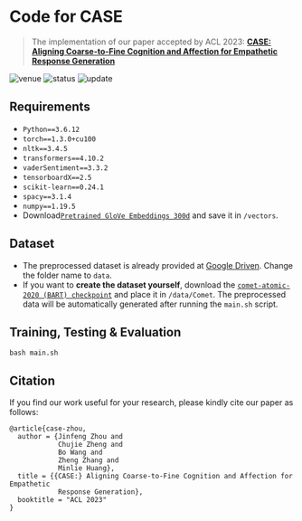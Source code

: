 
# Code for CASE
> The implementation of our paper accepted by ACL 2023: [**CASE: Aligning Coarse-to-Fine Cognition and Affection for Empathetic Response Generation**](https://arxiv.org/abs/2208.08845)

<img src="https://img.shields.io/badge/Venue-ACL--23-278ea5" alt="venue"/> <img src="https://img.shields.io/badge/Status-Accepted-success" alt="status"/> <img src="https://img.shields.io/badge/Last%20Updated-2023--05-2D333B" alt="update"/>

## Requirements

+ `Python==3.6.12`
+ `torch==1.3.0+cu100`
+ `nltk==3.4.5`
+ `transformers==4.10.2`
+ `vaderSentiment==3.3.2`
+ `tensorboardX==2.5`
+ `scikit-learn==0.24.1`
+ `spacy==3.1.4`
+ `numpy==1.19.5`
+ Download[`Pretrained GloVe Embeddings 300d`](http://nlp.stanford.edu/data/glove.6B.zip) and save it in `/vectors`.

## Dataset

+ The preprocessed dataset is already provided at [Google Driven](https://drive.google.com/drive/folders/1OUHF7mIxeJwN3jcpYnABKlhPtb_jQzP7?usp=share_link). Change the folder name to `data`.
+ If you want to **create the dataset yourself**, download the [`comet-atomic-2020 (BART) checkpoint`](https://github.com/allenai/comet-atomic-2020) and place it in `/data/Comet`. The preprocessed data will be automatically generated after running the `main.sh` script.

## Training, Testing & Evaluation

`bash main.sh`

## Citation

If you find our work useful for your research, please kindly cite our paper as follows:
```
@article{case-zhou,
  author = {Jinfeng Zhou and
            Chujie Zheng and
            Bo Wang and
            Zheng Zhang and
            Minlie Huang},
  title = {{CASE:} Aligning Coarse-to-Fine Cognition and Affection for Empathetic
            Response Generation},
  booktitle = "ACL 2023"
}
```



